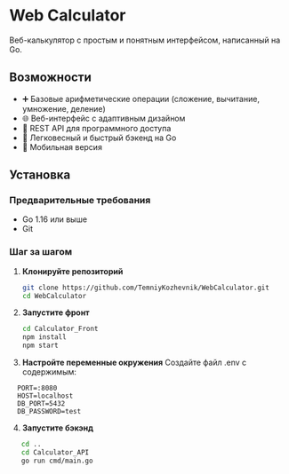 # Web Calculator

Веб-калькулятор с простым и понятным интерфейсом, написанный на Go.

## Возможности

- ➕ Базовые арифметические операции (сложение, вычитание, умножение, деление)
- 🌐 Веб-интерфейс с адаптивным дизайном
- 🔌 REST API для программного доступа
- 🚀 Легковесный и быстрый бэкенд на Go
- 📱 Мобильная версия

## Установка

### Предварительные требования

- Go 1.16 или выше
- Git

### Шаг за шагом

1. **Клонируйте репозиторий**
   ```bash
   git clone https://github.com/TemniyKozhevnik/WebCalculator.git
   cd WebCalculator
   ```

2. **Запустите фронт**
   ```bash
   cd Calculator_Front
   npm install
   npm start
   ```

3. **Настройте переменные окружения**
Создайте файл .env с содержимым:
```env
  PORT=:8080
  HOST=localhost
  DB_PORT=5432
  DB_PASSWORD=test
```

4. **Запустите бэкэнд**
```bash
   cd ..
   cd Calculator_API
   go run cmd/main.go
```
